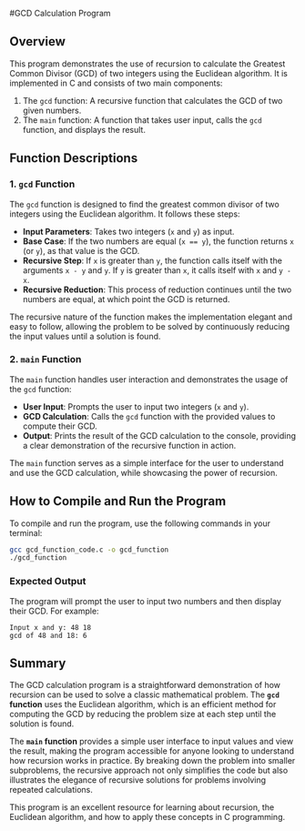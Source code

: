 #GCD Calculation Program

## Overview
This program demonstrates the use of recursion to calculate the Greatest Common Divisor (GCD) of two integers using the Euclidean algorithm. It is implemented in C and consists of two main components:
1. The `gcd` function: A recursive function that calculates the GCD of two given numbers.
2. The `main` function: A function that takes user input, calls the `gcd` function, and displays the result.

## Function Descriptions

### 1. `gcd` Function
The `gcd` function is designed to find the greatest common divisor of two integers using the Euclidean algorithm. It follows these steps:
- **Input Parameters**: Takes two integers (`x` and `y`) as input.
- **Base Case**: If the two numbers are equal (`x == y`), the function returns `x` (or `y`), as that value is the GCD.
- **Recursive Step**: If `x` is greater than `y`, the function calls itself with the arguments `x - y` and `y`. If `y` is greater than `x`, it calls itself with `x` and `y - x`.
- **Recursive Reduction**: This process of reduction continues until the two numbers are equal, at which point the GCD is returned.

The recursive nature of the function makes the implementation elegant and easy to follow, allowing the problem to be solved by continuously reducing the input values until a solution is found.

### 2. `main` Function
The `main` function handles user interaction and demonstrates the usage of the `gcd` function:
- **User Input**: Prompts the user to input two integers (`x` and `y`).
- **GCD Calculation**: Calls the `gcd` function with the provided values to compute their GCD.
- **Output**: Prints the result of the GCD calculation to the console, providing a clear demonstration of the recursive function in action.

The `main` function serves as a simple interface for the user to understand and use the GCD calculation, while showcasing the power of recursion.

## How to Compile and Run the Program
To compile and run the program, use the following commands in your terminal:

```sh
gcc gcd_function_code.c -o gcd_function
./gcd_function
```

### Expected Output
The program will prompt the user to input two numbers and then display their GCD. For example:

```
Input x and y: 48 18
gcd of 48 and 18: 6
```

## Summary
The GCD calculation program is a straightforward demonstration of how recursion can be used to solve a classic mathematical problem. The **`gcd` function** uses the Euclidean algorithm, which is an efficient method for computing the GCD by reducing the problem size at each step until the solution is found.

The **`main` function** provides a simple user interface to input values and view the result, making the program accessible for anyone looking to understand how recursion works in practice. By breaking down the problem into smaller subproblems, the recursive approach not only simplifies the code but also illustrates the elegance of recursive solutions for problems involving repeated calculations.

This program is an excellent resource for learning about recursion, the Euclidean algorithm, and how to apply these concepts in C programming.

